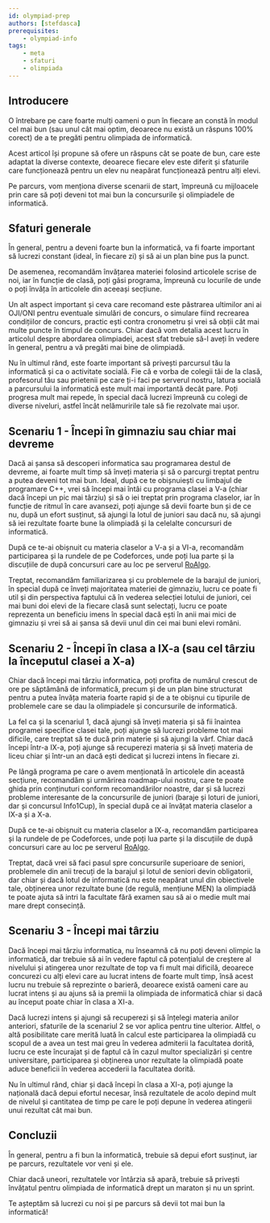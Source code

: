 ```yaml
---
id: olympiad-prep
authors: [stefdasca]
prerequisites:
    - olympiad-info
tags:
    - meta
    - sfaturi
    - olimpiada
---
```


## Introducere

O întrebare pe care foarte mulți oameni o pun în fiecare an constă în modul cel
mai bun (sau unul cât mai optim, deoarece nu există un răspuns $100 \%$ corect)
de a te pregăti pentru olimpiada de informatică.

Acest articol își propune să ofere un răspuns cât se poate de bun, care este
adaptat la diverse contexte, deoarece fiecare elev este diferit și sfaturile
care funcționează pentru un elev nu neapărat funcționează pentru alți elevi.

Pe parcurs, vom menționa diverse scenarii de start, împreună cu mijloacele prin
care să poți deveni tot mai bun la concursurile și olimpiadele de informatică.

## Sfaturi generale

În general, pentru a deveni foarte bun la informatică, va fi foarte important să
lucrezi constant (ideal, în fiecare zi) și să ai un plan bine pus la punct.

De asemenea, recomandăm învățarea materiei folosind articolele scrise de noi,
iar în funcție de clasă, poți găsi programa, împreună cu locurile de unde o poți
învăța în articolele din aceeași secțiune.

Un alt aspect important și ceva care recomand este păstrarea ultimilor ani ai
OJI/ONI pentru eventuale simulări de concurs, o simulare fiind recrearea
condițiilor de concurs, practic ești contra cronometru și vrei să obții cât mai
multe puncte în timpul de concurs. Chiar dacă vom detalia acest lucru în
articolul despre abordarea olimpiadei, acest sfat trebuie să-l aveți în vedere
în general, pentru a vă pregăti mai bine de olimpiadă.

Nu în ultimul rând, este foarte important să privești parcursul tău la
informatică și ca o activitate socială. Fie că e vorba de colegii tăi de la
clasă, profesorul tău sau prietenii pe care ți-i faci pe serverul nostru, latura
socială a parcursului la informatică este mult mai importantă decât pare. Poți
progresa mult mai repede, în special dacă lucrezi împreună cu colegi de diverse
niveluri, astfel încât nelămuririle tale să fie rezolvate mai ușor.

## Scenariu 1 - Începi în gimnaziu sau chiar mai devreme

Dacă ai șansa să descoperi informatica sau programarea destul de devreme, ai
foarte mult timp să înveți materia și să o parcurgi treptat pentru a putea
deveni tot mai bun. Ideal, după ce te obișnuiești cu limbajul de programare C++,
vrei să începi mai întâi cu programa clasei a V-a (chiar dacă începi un pic mai
târziu) și să o iei treptat prin programa claselor, iar în funcție de ritmul în
care avansezi, poți ajunge să devii foarte bun și de ce nu, după un efort
susținut, să ajungi la lotul de juniori sau dacă nu, să ajungi să iei rezultate
foarte bune la olimpiadă și la celelalte concursuri de informatică.

După ce te-ai obișnuit cu materia claselor a V-a și a VI-a, recomandăm
participarea și la rundele de pe Codeforces, unde poți lua parte și la
discuțiile de după concursuri care au loc pe serverul
[RoAlgo](https://discord.gg/roalgo).

Treptat, recomandăm familiarizarea și cu problemele de la barajul de juniori, în
special după ce înveți majoritatea materiei de gimnaziu, lucru ce poate fi util
și din perspectiva faptului că în vederea selecției lotului de juniori, cei mai
buni doi elevi de la fiecare clasă sunt selectați, lucru ce poate reprezenta un
beneficiu imens în special dacă ești în anii mai mici de gimnaziu și vrei să ai
șansa să devii unul din cei mai buni elevi români.

## Scenariu 2 - Începi în clasa a IX-a (sau cel târziu la începutul clasei a X-a)

Chiar dacă începi mai târziu informatica, poți profita de numărul crescut de ore
pe săptămână de informatică, precum și de un plan bine structurat pentru a putea
învăța materia foarte rapid și de a te obișnui cu tipurile de problemele care se
dau la olimpiadele și concursurile de informatică.

La fel ca și la scenariul 1, dacă ajungi să înveți materia și să fii înaintea
programei specifice clasei tale, poți ajunge să lucrezi probleme tot mai
dificile, care treptat să te ducă prin materie și să ajungi la vârf. Chiar dacă
începi într-a IX-a, poți ajunge să recuperezi materia și să înveți materia de
liceu chiar și într-un an dacă ești dedicat și lucrezi intens în fiecare zi.

Pe lângă programa pe care o avem menționată în articolele din această secțiune,
recomandăm și urmărirea roadmap-ului nostru, care te poate ghida prin
conținuturi conform recomandărilor noastre, dar și să lucrezi probleme
interesante de la concursurile de juniori (baraje și loturi de juniori, dar și
concursul Info1Cup), în special după ce ai învățat materia claselor a IX-a și a
X-a.

După ce te-ai obișnuit cu materia claselor a IX-a, recomandăm participarea și la
rundele de pe Codeforces, unde poți lua parte și la discuțiile de după
concursuri care au loc pe serverul [RoAlgo](https://discord.gg/roalgo).

Treptat, dacă vrei să faci pasul spre concursurile superioare de seniori,
problemele din anii trecuți de la barajul și lotul de seniori devin obligatorii,
dar chiar și dacă lotul de informatică nu este neapărat unul din obiectivele
tale, obținerea unor rezultate bune (de regulă, mențiune MEN) la olimpiadă te
poate ajuta să intri la facultate fără examen sau să ai o medie mult mai mare
drept consecință.

## Scenariu 3 - Începi mai târziu

Dacă începi mai târziu informatica, nu înseamnă că nu poți deveni olimpic la
informatică, dar trebuie să ai în vedere faptul că potențialul de creștere al
nivelului și atingerea unor rezultate de top va fi mult mai dificilă, deoarece
concurezi cu alți elevi care au lucrat intens de foarte mult timp, însă acest
lucru nu trebuie să reprezinte o barieră, deoarece există oameni care au lucrat
intens și au ajuns să ia premii la olimpiada de informatică chiar si dacă au
început poate chiar în clasa a XI-a.

Dacă lucrezi intens și ajungi să recuperezi și să înțelegi materia anilor
anteriori, sfaturile de la scenariul 2 se vor aplica pentru tine ulterior.
Altfel, o altă posibilitate care merită luată în calcul este participarea la
olimpiadă cu scopul de a avea un test mai greu în vederea admiterii la
facultatea dorită, lucru ce este încurajat și de faptul că în cazul multor
specializări și centre universitare, participarea și obținerea unor rezultate la
olimpiadă poate aduce beneficii în vederea accederii la facultatea dorită.

Nu în ultimul rând, chiar și dacă începi în clasa a XI-a, poți ajunge la
națională dacă depui efortul necesar, însă rezultatele de acolo depind mult de
nivelul și cantitatea de timp pe care le poți depune în vederea atingerii unui
rezultat cât mai bun.

## Concluzii

În general, pentru a fi bun la informatică, trebuie să depui efort susținut, iar
pe parcurs, rezultatele vor veni și ele.

Chiar dacă uneori, rezultatele vor întârzia să apară, trebuie să privești
învățatul pentru olimpiada de informatică drept un maraton și nu un sprint.

Te așteptăm să lucrezi cu noi și pe parcurs să devii tot mai bun la informatică!

